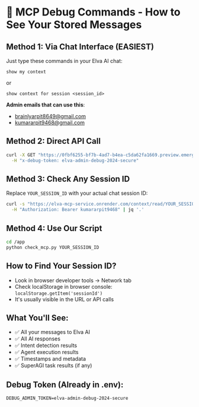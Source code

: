# 🔧 MCP Debug Commands - How to See Your Stored Messages

## Method 1: Via Chat Interface (EASIEST)
Just type these commands in your Elva AI chat:

```
show my context
```
or
```  
show context for session <session_id>
```

**Admin emails that can use this**: 
- brainlyarpit8649@gmail.com
- kumararpit9468@gmail.com

## Method 2: Direct API Call
```bash
curl -X GET "https://0fbf6255-bf7b-4ad7-b4ea-c5da62fa1669.preview.emergentagent.com/api/admin/debug/context?session_id=YOUR_SESSION_ID&command=show_context" \
  -H "x-debug-token: elva-admin-debug-2024-secure"
```

## Method 3: Check Any Session ID
Replace `YOUR_SESSION_ID` with your actual chat session ID:

```bash
curl -s "https://elva-mcp-service.onrender.com/context/read/YOUR_SESSION_ID" \
  -H "Authorization: Bearer kumararpit9468" | jq '.'
```

## Method 4: Use Our Script
```bash
cd /app
python check_mcp.py YOUR_SESSION_ID
```

## How to Find Your Session ID?
- Look in browser developer tools -> Network tab
- Check localStorage in browser console: `localStorage.getItem('sessionId')`
- It's usually visible in the URL or API calls

## What You'll See:
- ✅ All your messages to Elva AI
- ✅ All AI responses  
- ✅ Intent detection results
- ✅ Agent execution results
- ✅ Timestamps and metadata
- ✅ SuperAGI task results (if any)

## Debug Token (Already in .env):
`DEBUG_ADMIN_TOKEN=elva-admin-debug-2024-secure`